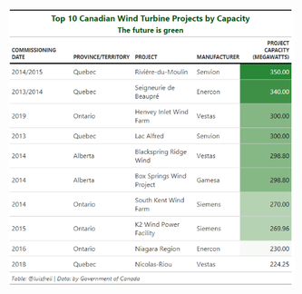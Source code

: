 ![alt text](https://github.com/Zetluis/R_Tidytuesday/blob/master/2020/W44_Canadian_Wind_Turbines/wind%20tablePNG.PNG)
